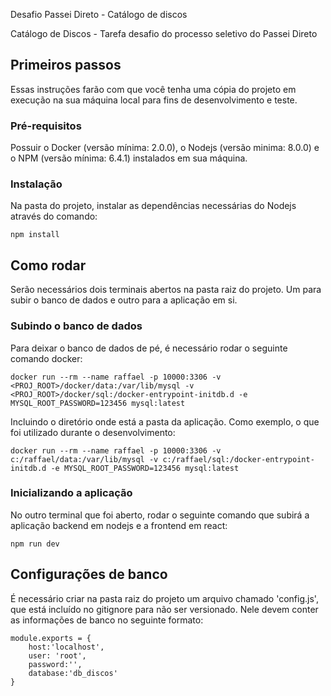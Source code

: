 Desafio Passei Direto - Catálogo de discos

Catálogo de Discos - Tarefa desafio do processo seletivo do Passei Direto

## Primeiros passos

Essas instruções farão com que você tenha uma cópia do projeto em execução na sua máquina local para fins de desenvolvimento e teste.

### Pré-requisitos

Possuir o Docker (versão mínima: 2.0.0), o Nodejs (versão minima: 8.0.0) e o NPM (versão mínima: 6.4.1) instalados em sua máquina.

### Instalação

Na pasta do projeto, instalar as dependências necessárias do Nodejs através do comando:

```
npm install
```

## Como rodar

Serão necessários dois terminais abertos na pasta raiz do projeto. Um para subir o banco de dados e outro para a aplicação em si.

### Subindo o banco de dados

Para deixar o banco de dados de pé, é necessário rodar o seguinte comando docker:

```
docker run --rm --name raffael -p 10000:3306 -v <PROJ_ROOT>/docker/data:/var/lib/mysql -v <PROJ_ROOT>/docker/sql:/docker-entrypoint-initdb.d -e MYSQL_ROOT_PASSWORD=123456 mysql:latest
```

Incluindo o diretório onde está a pasta da aplicação. Como exemplo, o que foi utilizado durante o desenvolvimento:

```
docker run --rm --name raffael -p 10000:3306 -v c:/raffael/data:/var/lib/mysql -v c:/raffael/sql:/docker-entrypoint-initdb.d -e MYSQL_ROOT_PASSWORD=123456 mysql:latest
```

### Inicializando a aplicação

No outro terminal que foi aberto, rodar o seguinte comando que subirá a aplicação backend em nodejs e a frontend em react:

```
npm run dev
```

## Configurações de banco

É necessário criar na pasta raiz do projeto um arquivo chamado 'config.js', que está incluído no gitignore para não ser versionado. Nele devem conter as informações de banco no seguinte formato:

```
module.exports = {
    host:'localhost',
    user: 'root',
    password:'',
    database:'db_discos'
}
```
